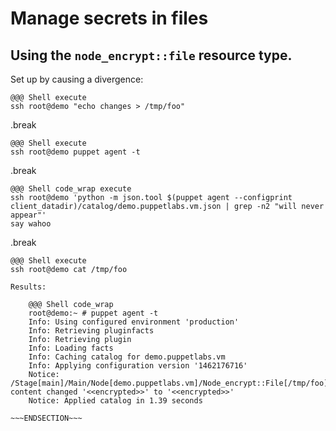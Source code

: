 <!SLIDE>
# Manage secrets in files
## Using the `node_encrypt::file` resource type.

Set up by causing a divergence:

    @@@ Shell execute
    ssh root@demo "echo changes > /tmp/foo"

.break

    @@@ Shell execute
    ssh root@demo puppet agent -t

.break

    @@@ Shell code_wrap execute
    ssh root@demo 'python -m json.tool $(puppet agent --configprint client_datadir)/catalog/demo.puppetlabs.vm.json | grep -n2 "will never appear"'
    say wahoo

.break

    @@@ Shell execute
    ssh root@demo cat /tmp/foo

~~~SECTION:handouts~~~
Results:

    @@@ Shell code_wrap
    root@demo:~ # puppet agent -t
    Info: Using configured environment 'production'
    Info: Retrieving pluginfacts
    Info: Retrieving plugin
    Info: Loading facts
    Info: Caching catalog for demo.puppetlabs.vm
    Info: Applying configuration version '1462176716'
    Notice: /Stage[main]/Main/Node[demo.puppetlabs.vm]/Node_encrypt::File[/tmp/foo]/Node_encrypted_file[/tmp/foo]/content: content changed '<<encrypted>>' to '<<encrypted>>'
    Notice: Applied catalog in 1.39 seconds

~~~ENDSECTION~~~
